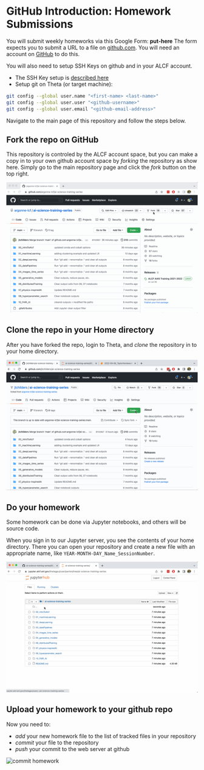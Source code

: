 # GitHub Introduction: Homework Submissions

You will submit weekly homeworks via this Google Form: __put-here__
The form expects you to submit a URL to a file on [github.com](github.com). You will need an account on [GitHub](github.com) to do this.

You will also need to setup SSH Keys on github and in your ALCF account. 
* The SSH Key setup is [described here](https://docs.github.com/en/authentication/connecting-to-github-with-ssh/adding-a-new-ssh-key-to-your-github-account)
* Setup git on Theta (or target machine):
```bash
git config --global user.name "<first-name> <last-name>"
git config --global user.user "<github-username>"
git config --global user.email "<github-email-address>"
```

Navigate to the main page of this repository and follow the steps below. 

## Fork the repo on GitHub

This repository is controled by the ALCF account space, but you can make a copy in to your own github account space by _forking_ the repository as show here. Simply go to the main repository page and click the _fork_ button on the top right.

![fork repo](img/github_fork.gif)


## Clone the repo in your Home directory

After you have forked the repo, login to Theta, and _clone_ the repository in to your home directory. 

![clone repo](img/git_clone.gif)

## Do your homework

Some homework can be done via Jupyter notebooks, and others will be source code.

When you sign in to our Jupyter server, you see the contents of your home directory. There you can open your repository and create a new file with an appropriate name, like `YEAR-MONTH-DAY_Name_SessionNumber`.

![create homework](img/git_jup_homework.gif)

## Upload your homework to your github repo

Now you need to:
- _add_ your new homework file to the list of tracked files in your repository
- _commit_ your file to the repository
- _push_ your commit to the web server at github

![commit homework](img/git_commit_push.gif)
